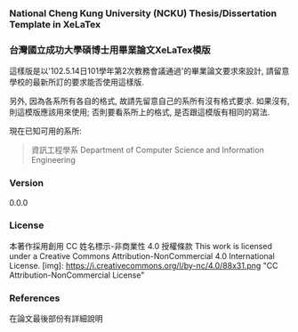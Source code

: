 ### National Cheng Kung University (NCKU) Thesis/Dissertation Template in XeLaTex ###
### 台灣國立成功大學碩博士用畢業論文XeLaTex模版 ###

這樣版是以'102.5.14日101學年第2次教務會議通過'的畢業論文要求來設計, 請留意學校的最新所訂的要求能否使用這樣版.

另外, 因為各系所有各自的格式, 故請先留意自己的系所有沒有格式要求.
如果沒有, 則這模版應該用來使用; 否則要看系所上的格式, 是否跟這模版有相同的寫法.

現在已知可用的系所:
> 資訊工程學系 Department of Computer Science and Information Engineering

### Version
0.0.0

### License
本著作採用創用 CC 姓名標示-非商業性 4.0 授權條款
This work is licensed under a Creative Commons Attribution-NonCommercial 4.0 International License.
[img]: https://i.creativecommons.org/l/by-nc/4.0/88x31.png "CC Attribution-NonCommercial License"

### References
在論文最後部份有詳細說明

